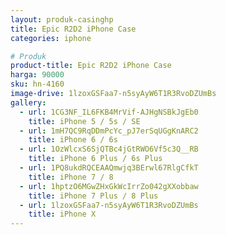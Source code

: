 ```yaml
---
layout: produk-casinghp
title: Epic R2D2 iPhone Case
categories: iphone

# Produk
product-title: Epic R2D2 iPhone Case
harga: 90000
sku: hn-4160
image-drive: 1lzoxGSFaa7-n5syAyW6T1R3RvoDZUmBs
gallery:
  - url: 1CG3NF_IL6FKB4MrVif-AJHgNSBkJgEb0
    title: iPhone 5 / 5s / SE
  - url: 1mH7QC9RqDDmPcYc_pJ7erSqUGgKnARC2
    title: iPhone 6 / 6s
  - url: 1OzWlcxS6SjQTBc4jGtRWO6Vf5c3Q__RB
    title: iPhone 6 Plus / 6s Plus
  - url: 1PQ8ukdRQCEAAQmwjq3BErwl67RlgCfkT
    title: iPhone 7 / 8
  - url: 1hptzO6MGwZHxGkWcIrrZo042gXXobbaw
    title: iPhone 7 Plus / 8 Plus
  - url: 1lzoxGSFaa7-n5syAyW6T1R3RvoDZUmBs
    title: iPhone X
---
```

